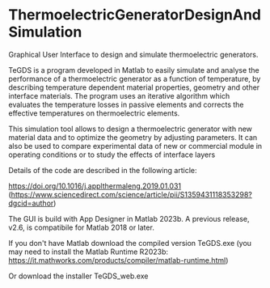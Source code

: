# ThermoelectricGeneratorDesignAndSimulation
Graphical User Interface to design and simulate thermoelectric generators.

TeGDS is a program developed in Matlab to easily simulate and analyse the performance of a thermoelectric generator as a function of temperature, by describing temperature dependent material properties, geometry and other interface materials. The program uses an iterative algorithm which evaluates the temperature losses in passive elements and corrects the effective temperatures on thermoelectric elements.

This simulation tool allows to design a thermoelectric generator with new material data and to optimize the geometry by adjusting parameters. It can also be used to compare experimental data of new or commercial module in operating conditions or to study the effects of interface layers

Details of the code are described in the following article: 

https://doi.org/10.1016/j.applthermaleng.2019.01.031  (https://www.sciencedirect.com/science/article/pii/S1359431118353298?dgcid=author)

The GUI is build with App Designer in Matlab 2023b. A previous release, v2.6, is compatibile for Matlab 2018 or later.

If you don't have Matlab download the compiled version TeGDS.exe (you may need to install the Matlab Runtime R2023b: https://it.mathworks.com/products/compiler/matlab-runtime.html)

Or download the installer TeGDS_web.exe
